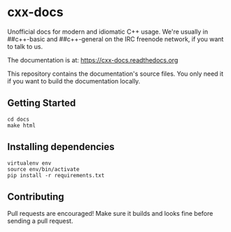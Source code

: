 cxx-docs
========

Unofficial docs for modern and idiomatic C++ usage.
We're usually in ##c++-basic and ##c++-general on the IRC freenode network, if you want to talk to us.

The documentation is at: https://cxx-docs.readthedocs.org

This repository contains the documentation's source files.
You only need it if you want to build the documentation locally.


Getting Started
---------------

    cd docs
    make html


Installing dependencies
-----------------------

    virtualenv env
    source env/bin/activate
    pip install -r requirements.txt


Contributing
------------

Pull requests are encouraged!
Make sure it builds and looks fine before sending a pull request.
